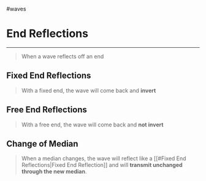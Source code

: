 #waves 
# End Reflections
---
> When a wave reflects off an end

## Fixed End Reflections
> With a fixed end, the wave will come back and **invert**

## Free End Reflections
> With a free end, the wave will come back and **not invert**

## Change of Median
> When a median changes, the wave will reflect like a [[#Fixed End Reflections|Fixed End Reflection]] and will **transmit unchanged through the new median**. 